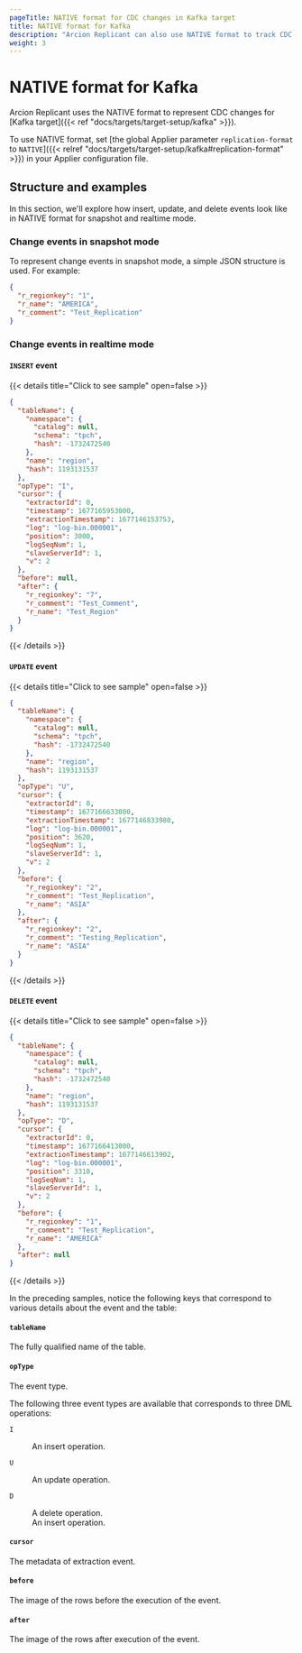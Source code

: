 ```yaml
---
pageTitle: NATIVE format for CDC changes in Kafka target 
title: NATIVE format for Kafka
description: "Arcion Replicant can also use NATIVE format to track CDC changes for Apache Kafka as target for realtime replication."
weight: 3
---
```


# NATIVE format for Kafka
Arcion Replicant uses the NATIVE format to represent CDC changes for [Kafka target]({{< ref "docs/targets/target-setup/kafka" >}}).

To use NATIVE format, set [the global Applier parameter `replication-format` to `NATIVE`]({{< relref "docs/targets/target-setup/kafka#replication-format" >}}) in your Applier configuration file.

## Structure and examples
In this section, we'll explore how insert, update, and delete events look like in NATIVE format for snapshot and realtime mode.

### Change events in snapshot mode
To represent change events in snapshot mode, a simple JSON structure is used. For example:

```JSON
{
  "r_regionkey": "1",
  "r_name": "AMERICA",
  "r_comment": "Test_Replication"
}
```
### Change events in realtime mode

#### `INSERT` event
{{< details title="Click to see sample" open=false >}}

```JSON
{
  "tableName": {
    "namespace": {
      "catalog": null,
      "schema": "tpch",
      "hash": -1732472540
    },
    "name": "region",
    "hash": 1193131537
  },
  "opType": "I",
  "cursor": {
    "extractorId": 0,
    "timestamp": 1677165953000,
    "extractionTimestamp": 1677146153753,
    "log": "log-bin.000001",
    "position": 3000,
    "logSeqNum": 1,
    "slaveServerId": 1,
    "v": 2
  },
  "before": null,
  "after": {
    "r_regionkey": "7",
    "r_comment": "Test_Comment",
    "r_name": "Test_Region"
  }
}
```
{{< /details >}}

#### `UPDATE` event
{{< details title="Click to see sample" open=false >}}

```JSON
{
  "tableName": {
    "namespace": {
      "catalog": null,
      "schema": "tpch",
      "hash": -1732472540
    },
    "name": "region",
    "hash": 1193131537
  },
  "opType": "U",
  "cursor": {
    "extractorId": 0,
    "timestamp": 1677166633000,
    "extractionTimestamp": 1677146833980,
    "log": "log-bin.000001",
    "position": 3620,
    "logSeqNum": 1,
    "slaveServerId": 1,
    "v": 2
  },
  "before": {
    "r_regionkey": "2",
    "r_comment": "Test_Replication",
    "r_name": "ASIA"
  },
  "after": {
    "r_regionkey": "2",
    "r_comment": "Testing_Replication",
    "r_name": "ASIA"
  }
}
```
{{< /details >}}

#### `DELETE` event
{{< details title="Click to see sample" open=false >}}

```JSON
{
  "tableName": {
    "namespace": {
      "catalog": null,
      "schema": "tpch",
      "hash": -1732472540
    },
    "name": "region",
    "hash": 1193131537
  },
  "opType": "D",
  "cursor": {
    "extractorId": 0,
    "timestamp": 1677166413000,
    "extractionTimestamp": 1677146613902,
    "log": "log-bin.000001",
    "position": 3310,
    "logSeqNum": 1,
    "slaveServerId": 1,
    "v": 2
  },
  "before": {
    "r_regionkey": "1",
    "r_comment": "Test_Replication",
    "r_name": "AMERICA"
  },
  "after": null
}
```
{{< /details >}}

In the preceding samples, notice the following keys that correspond to various details about the event and the table:

#### `tableName`
The fully qualified name of the table.

#### `opType`
The event type. 

The following three event types are available that corresponds to three DML operations:

<dl class="dl-indent">

<dt>

`I`

</dt>
<dd>An insert operation.</dd>

<dt>

`U`

</dt>
<dd>An update operation.</dd>

<dt>

`D`

</dt>
<dd>A delete operation.</dd>

</dt>
<dd>An insert operation.</dd>

</dl>

#### `cursor` 
The metadata of extraction event. 

#### `before` 
The image of the rows before the execution of the event.

#### `after` 
The image of the rows after execution of the event.


